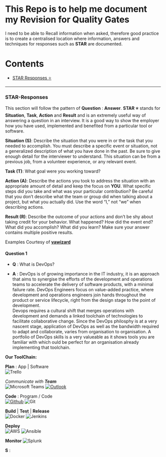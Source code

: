 # This Repo is to help me document my Revision for Quality Gates

I need to be able to Recall information when asked, therefore good practice is to create a centralised location where information, answers and techniques for responses such as **STAR** are documented.

# Contents
* [STAR Responses :star:](#STAR-Responses)

---

### STAR-Responses

This section will follow the pattern of **Question** : **Answer**. **STAR :star:** stands for **Situation**, **Task**, **Action** and **Result** and is an extremely useful way of answering a question in an interview. It is a good way to show the employer how you have used, implemented and benefited from a particular tool or software.

**Situation (S)**: Describe the situation that you were in or the task that you needed to accomplish. You must describe a specific event or situation, not a generalized description of what you have done in the past. Be sure to give enough detail for the interviewer to understand. This situation can be from a previous job, from a volunteer experience, or any relevant event.

**Task (T)**: What goal were you working toward? 

**Action (A)**: Describe the actions you took to address the situation with an appropriate amount of detail and keep the focus on **YOU**. What specific steps did you take and what was your particular contribution? Be careful that you don’t describe what the team or group did when talking about a project, but what you actually did. Use the word “I,” not “we” when describing actions.

**Result (R)**: Describe the outcome of your actions and don’t be shy about taking credit for your behavior. What happened? How did the event end? What did you accomplish? What did you learn? Make sure your answer contains multiple positive results.

Examples Courtesy of [**vawizard**](Documents/STAR_Method_Interviews.pdf)

#### Question 1

* **Q** : What is DevOps? 

* **A** : DevOps is of growing importance in the IT industry, it is an approach that aims to synergise the efforts of the development and operations teams to accelerate the delivery of software products, with a minimal failure rate. DevOps Engineers focus on value-added practice, where development and operations engineers join hands throughout the product or service lifecycle, right from the design stage to the point of development. <br>
Devops requires a cultural shift that merges operations with development and demands a linked toolchain of technologies to facilitate collaborative change. Since the DevOps philosphy is at a very nascent stage, application of DevOps as well as the bandwidth required to adapt and collaborate, varies from organisation to organisation. A portfolio of DevOps skills is a very valueable as it shows tools you are familiar with which ould be perfect for an organisation already implementing that toolchain.

**Our ToolChain:**

**Plan** :  App | Software <br>
![Trello](https://img.shields.io/badge/-Trello-026aa7?style=flat&logo=Trello&logoColor=white)

_Communicate with **Team**_ <br>
![Microsoft Teams](https://img.shields.io/badge/-Microsoft%20Teams-6264A7?style=flat&logo=Microsoft%20Teams&logoColor=white)
[![Outlook](https://img.shields.io/badge/-Outlook-0078D4?style=flat&logo=Microsoft-Outlook&logoColor=white)](mailto:jbyrne@spartaglobal.com)

**Code** : Program / Code <br>
[![Github](https://img.shields.io/badge/-Github-000?style=flat&logo=Github&logoColor=white)](https://github.com/JohnByrneJames)
![Git](https://img.shields.io/badge/-Git-F05032?style=flat&logo=Git&logoColor=white)

**Build** | **Test** | **Release** <br>
![Docker](https://img.shields.io/badge/-Docker-2496ED?style=flat&logo=Docker&logoColor=white)
![Jenkins](https://img.shields.io/badge/-Jenkins-D24939?style=flat&logo=Jenkins&logoColor=white)

**Deploy** <br>
![AWS](https://img.shields.io/badge/-Amazon%20AWS-232F3E?style=flat&logo=Amazon%20AWS&logoColor=white)
![Ansible](https://img.shields.io/badge/-Ansible-D24939?style=flat&logo=Jenkins&logoColor=white)

**Monitor**
![Splunk](https://img.shields.io/badge/-Ansible-D24939?style=flat&logo=Jenkins&logoColor=white)

**S** : 